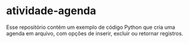 # atividade-agenda

Esse repositório contém um exemplo de código Python que cria uma agenda em arquivo, com opções de inserir, excluir ou retornar registros.